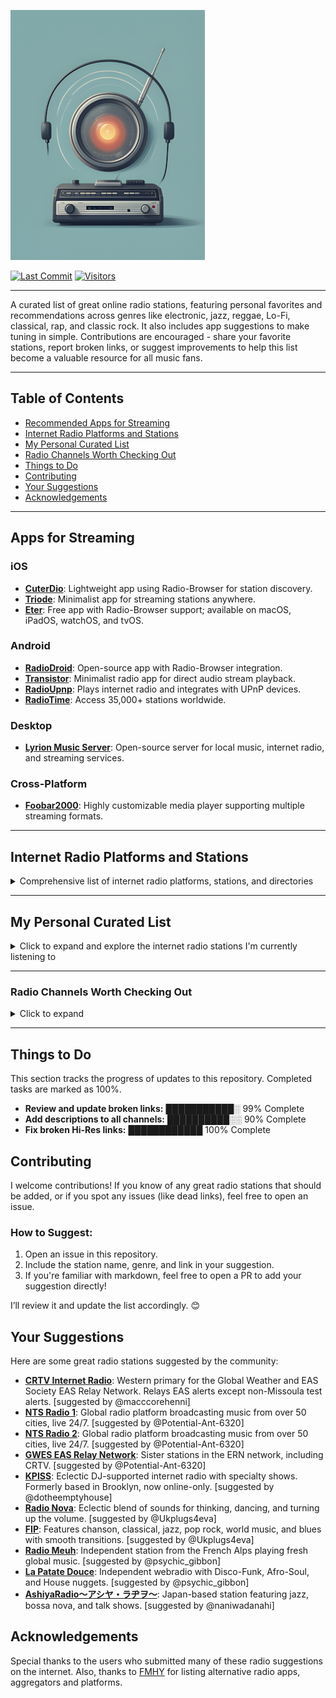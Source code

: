 ![Logo](https://github.com/deroverda/recommended-radio-streams/blob/main/logo_resized_enhanced.png?raw=true)

[![Last Commit](https://img.shields.io/github/last-commit/deroverda/recommended-radio-streams?style=flat-square)](https://github.com/deroverda/recommended-radio-streams)
[![Visitors](https://api.visitorbadge.io/api/VisitorHit?user=deroverda&repo=recommended-radio-streams&countColor=%237B1E7A&style=flat-square)](https://github.com/deroverda/recommended-radio-streams)


---

A curated list of great online radio stations, featuring personal favorites and recommendations across genres like electronic, jazz, reggae, Lo-Fi, classical, rap, and classic rock. It also includes app suggestions to make tuning in simple. Contributions are encouraged - share your favorite stations, report broken links, or suggest improvements to help this list become a valuable resource for all music fans.

---

## Table of Contents
- [Recommended Apps for Streaming](#apps-for-streaming)
- [Internet Radio Platforms and Stations](#internet-radio-platforms-and-stations)
- [My Personal Curated List](#my-personal-curated-list)
- [Radio Channels Worth Checking Out](#radio-channels-worth-checking-out)
- [Things to Do](#things-to-do)
- [Contributing](#contributing)
- [Your Suggestions](#your-suggestions)
- [Acknowledgements](#acknowledgements)

---

## Apps for Streaming

### iOS
- **[CuterDio](https://cuterdio.com/en)**: Lightweight app using Radio-Browser for station discovery.
- **[Triode](https://triode.app/)**: Minimalist app for streaming stations anywhere.
- **[Eter](https://apps.apple.com/se/app/eter-streaming-internet-radio/id1523221566?l=en-GB)**: Free app with Radio-Browser support; available on macOS, iPadOS, watchOS, and tvOS.

### Android
- **[RadioDroid](https://github.com/segler-alex/RadioDroid)**: Open-source app with Radio-Browser integration.
- **[Transistor](https://codeberg.org/y20k/transistor)**: Minimalist radio app for direct audio stream playback.
- **[RadioUpnp](https://play.google.com/store/apps/details?id=com.watea.radio_upnp)**: Plays internet radio and integrates with UPnP devices.
- **[RadioTime](https://play.google.com/store/apps/details?id=com.radiotime.app)**: Access 35,000+ stations worldwide.

### Desktop
- **[Lyrion Music Server](https://github.com/LMS-Community)**: Open-source server for local music, internet radio, and streaming services.

### Cross-Platform
- **[Foobar2000](https://www.foobar2000.org/)**: Highly customizable media player supporting multiple streaming formats.

---

## Internet Radio Platforms and Stations
<details>
  <summary>Comprehensive list of internet radio platforms, stations, and directories</summary>

## Radio Index / Discovery
- **[List of Internet Radio Stations](https://en.wikipedia.org/wiki/List_of_Internet_radio_stations)**: Notable internet radio stations (Wikipedia).
- ⭐ **[Radio Browser](https://www.radio-browser.info)**: Community-driven directory of internet radio stations.
- **[FMStream](https://fmstream.org/index.php?c=FT)**: Index of internet radio stations across genres.
- **[Tvradiotuner](https://tvradiotuner.com)**: Directory with diverse radio and TV channels.
- **[Radio URL Search](https://streamurl.link)**: Tool to find direct stream URLs for radio stations.
- **[TheOneStopRadio](https://theonestopradio.com)**: Aggregator for online radio streams.
- **[m3u-radio-music-playlist](https://junguler.github.io/m3u-radio-music-playlists)**: Curated M3U playlists for music genres.

---

## Geographic Radio Exploration
- **[Radio Map EU](https://radiomap.eu)**: Interactive map for discovering EU-based stations.
- **[Worldwide Radio Globe](https://radio.garden)**: Interactive 3D globe for exploring global stations.
- **[World Radio Map](https://worldradiomap.com)**: Global map of radio stations by location.

---

## Radio Platforms & Players
- **[Live Online Radio](https://liveonlineradio.net)**: Platform to search and stream global radio broadcasts.
- **[Online Radio Box](https://onlineradiobox.com)**: Comprehensive worldwide directory of online radio stations.
- **[Radio.net](https://www.radio.net)**: Discover and stream various radio channels globally.
- **[Radioguide.fm](https://www.radioguide.fm)**: Directory of FM, AM, and internet radio stations.
- **[Streema](https://streema.com)**: Search engine for radio stations and TV broadcasts.
- **[Pea.fm](https://pea.fm)**: Free access to global internet radio channels.
- **[Hit Tuner](http://www.hit-tuner.net)**: German-based directory with diverse music genres.
- **[MyTuner](https://mytuner-radio.com)**: Aggregator for global radio, podcasts, and music.
- **[Radioline](https://www.radioline.co)**: Stream radio and podcasts across genres.
- **[TuneYou](https://www.tuneyou.com)**: Access 50,000+ radio stations worldwide.
- **[Get Me Radio](https://www.getmeradio.com)**: Curated directory with mobile app support.
- **[Zeno.fm](https://zeno.fm)**: Platform for streaming radio and podcasts.
- **[openradio.app](https://openradio.app)**: Create and explore live radio stations worldwide.
- **[Radio Station USA](https://www.radiostationusa.fm)**: Live radio stations across the USA.
- **[Online Radio EU](https://onlineradio.eu/)**: Discover online radio stations in Europe.
- **[All Radio](https://allradio.net)**: Free access to global internet radio channels.
- **[VO Radio](https://vo-radio.com)**: Live radio streams from across the globe.
- **[Radio Volna](https://radio-volna.com)**: Free internet radio channels worldwide.

---

## Curated, Customizable Radio
- **[Laut.fm](https://laut.fm)**: Hosting platform with curated stations.
- **[AccuRadio](https://www.accuradio.com)**: Customizable radio with hundreds of channels.
- **[iHeartRadio](https://www.iheart.com)**: Stream music, talk shows, and podcasts.
- **[RadioTunes](https://www.radiotunes.com)**: Curated music stations across genres.
- **[Radiolise](https://radiolise.com)**: Explore live radio streams across multiple genres.
- **[Rivestream](https://www.rivestream.com)**: Directory and platform for internet radio streams.

---

## Niche, Specialized Stations, Experimental & Community Projects
- **[AnonRadio](https://anonradio.net)**: Community-based Unix system radio.
- **[Chiru.no](https://chiru.no)**: Japanese pop culture (J-pop, anime) music streams.
- **[CoreRadio](https://coreradio.online)**: Focuses on underground and experimental music.
- **[deep-cut.fm](https://deep-cut.fm)**: Indie and alternative music streams.
- **[IndieShuffle](https://www.indieshuffle.com)**: Listener-curated indie music discovery.
- **[Radio Dubbeh](https://radio.dubbeh.net)**: Eclectic music genres for discovery.
- **[JetSetRadio](https://jetsetradio.live/)**: Fan-made station inspired by Jet Set Radio video games.
- **[Demoscene & Video Game Music Streaming Radio Links](https://mw.rat.bz/davgmsrl)**: Curated demoscene & video game music radio links.
- **[System Bus Radio](https://github.com/fulldecent/system-bus-radio)**: Streams audio via computer system buses.
- **[WebSDR](http://www.websdr.org)**: Explore global radio frequencies via software-defined radios.
- **[TildeRadio](https://tilderadio.tildeverse.org)**: Community-powered internet radio.
- **[ilovemusic](https://ilovemusic.de)**: German platform for eclectic music streams.
- **[Radcap](https://www.radcap.ru)**: Russian radio station with diverse genres.
- **[1a Radio](https://www.1a-webradio.de)**: German radio streams across various genres.
- **[GWES EAS Relay Network](https://gwes-eas.network/listen)**: Emergency alert system relay for radio broadcasts.
- **[0nRadio](https://0nradio.com)**: Directory of thematic radio stations.

---

## Hosting & DIY Streaming Tools
- **[Shoutcast](http://directory.shoutcast.com)**: Platform for hosting custom radio stations.
- **[Live365](https://live365.com/listen)**: Platform for creating and streaming custom radio.
- **[Icecast](http://dir.xiph.org)**: Open-source directory for Icecast-powered streams.
- **[QMPlay2](https://github.com/zaps166/QMPlay2)**: Multimedia player with internet radio support.
- **[Rcast.net](https://www.rcast.net/dir)**: Discover and share global radio stations.
- **[ScrobbleRadio](https://scrobblerad.io)**: Discover music via scrobbling radio streams (Last.fm integration).## Radio Index / Discovery
- **[List of Internet Radio Stations](https://en.wikipedia.org/wiki/List_of_Internet_radio_stations)**: Notable internet radio stations (Wikipedia).
- **[Radio Browser](https://www.radio-browser.info)**: Community-driven directory of internet radio stations.
- **[FMStream](https://fmstream.org/index.php?c=FT)**: Index of internet radio stations across genres.
- **[Tvradiotuner](https://tvradiotuner.com)**: Directory with diverse radio and TV channels.
- **[Radio URL Search](https://streamurl.link)**: Tool to find direct stream URLs for radio stations.
- **[TheOneStopRadio](https://theonestopradio.com)**: Aggregator for online radio streams.
- **[m3u-radio-music-playlist](https://junguler.github.io/m3u-radio-music-playlists)**: Curated M3U playlists for music genres.

---

## Geographic Radio Exploration
- **[Radio Map EU](https://radiomap.eu)**: Interactive map for discovering EU-based stations.
- **[Worldwide Radio Globe](https://radio.garden)**: Interactive 3D globe for exploring global stations.
- **[World Radio Map](https://worldradiomap.com)**: Global map of radio stations by location.

---

## Radio Platforms & Players
- **[Live Online Radio](https://liveonlineradio.net)**: Platform to search and stream global radio broadcasts.
- **[Online Radio Box](https://onlineradiobox.com)**: Comprehensive worldwide directory of online radio stations.
- **[Radio.net](https://www.radio.net)**: Discover and stream various radio channels globally.
- **[Radioguide.fm](https://www.radioguide.fm)**: Directory of FM, AM, and internet radio stations.
- **[Streema](https://streema.com)**: Search engine for radio stations and TV broadcasts.
- **[Pea.fm](https://pea.fm)**: Free access to global internet radio channels.
- **[Hit Tuner](http://www.hit-tuner.net)**: German-based directory with diverse music genres.
- **[MyTuner](https://mytuner-radio.com)**: Aggregator for global radio, podcasts, and music.
- **[Radioline](https://www.radioline.co)**: Stream radio and podcasts across genres.
- **[TuneYou](https://www.tuneyou.com)**: Access 50,000+ radio stations worldwide.
- **[Get Me Radio](https://www.getmeradio.com)**: Curated directory with mobile app support.
- **[Zeno.fm](https://zeno.fm)**: Platform for streaming radio and podcasts.
- **[openradio.app](https://openradio.app)**: Create and explore live radio stations worldwide.
- **[Radio Station USA](https://www.radiostationusa.fm)**: Live radio stations across the USA.
- **[Online Radio EU](https://onlineradio.eu/)**: Discover online radio stations in Europe.
- **[All Radio](https://allradio.net)**: Free access to global internet radio channels.
- **[VO Radio](https://vo-radio.com)**: Live radio streams from across the globe.
- **[Radio Volna](https://radio-volna.com)**: Free internet radio channels worldwide.

---

## Curated, Customizable Radio
- **[Laut.fm](https://laut.fm)**: Hosting platform with curated stations.
- **[AccuRadio](https://www.accuradio.com)**: Customizable radio with hundreds of channels.
- **[iHeartRadio](https://www.iheart.com)**: Stream music, talk shows, and podcasts.
- **[RadioTunes](https://www.radiotunes.com)**: Curated music stations across genres.
- **[Radiolise](https://radiolise.com)**: Explore live radio streams across multiple genres.
- **[Rivestream](https://www.rivestream.com)**: Directory and platform for internet radio streams.

---

## Niche, Specialized Stations, Experimental & Community Projects
- **[AnonRadio](https://anonradio.net)**: Community-based Unix system radio.
- **[Chiru.no](https://chiru.no)**: Japanese pop culture (J-pop, anime) music streams.
- **[CoreRadio](https://coreradio.online)**: Focuses on underground and experimental music.
- **[deep-cut.fm](https://deep-cut.fm)**: Indie and alternative music streams.
- **[IndieShuffle](https://www.indieshuffle.com)**: Listener-curated indie music discovery.
- **[Radio Dubbeh](https://radio.dubbeh.net)**: Eclectic music genres for discovery.
- **[JetSetRadio](https://jetsetradio.live/)**: Fan-made station inspired by Jet Set Radio video games.
- **[Demoscene & Video Game Music Streaming Radio Links](https://mw.rat.bz/davgmsrl)**: Curated demoscene & video game music radio links.
- **[System Bus Radio](https://github.com/fulldecent/system-bus-radio)**: Streams audio via computer system buses.
- **[WebSDR](http://www.websdr.org)**: Explore global radio frequencies via software-defined radios.
- **[TildeRadio](https://tilderadio.tildeverse.org)**: Community-powered internet radio.
- **[ilovemusic](https://ilovemusic.de)**: German platform for eclectic music streams.
- **[Radcap](https://www.radcap.ru)**: Russian radio station with diverse genres.
- **[1a Radio](https://www.1a-webradio.de)**: German radio streams across various genres.
- **[GWES EAS Relay Network](https://gwes-eas.network/listen)**: Emergency alert system relay for radio broadcasts.
- **[0nRadio](https://0nradio.com)**: Directory of thematic radio stations.

---

## Hosting & DIY Streaming Tools
- **[Shoutcast](http://directory.shoutcast.com)**: Platform for hosting custom radio stations.
- **[Live365](https://live365.com/listen)**: Platform for creating and streaming custom radio.
- **[Icecast](http://dir.xiph.org)**: Open-source directory for Icecast-powered streams.
- **[QMPlay2](https://github.com/zaps166/QMPlay2)**: Multimedia player with internet radio support.
- **[Rcast.net](https://www.rcast.net/dir)**: Discover and share global radio stations.
- **[ScrobbleRadio](https://scrobblerad.io)**: Discover music via scrobbling radio streams (Last.fm integration).

</details>

---

## My Personal Curated List
<details>
  <summary>Click to expand and explore the internet radio stations I'm currently listening to</summary>

---

### ⭐ Featured Stations
- **[Nightwave Plaza](http://radio.plaza.one/mp3)**: 24/7 vaporwave and future funk station.
- **[Nugs Radio](http://nugs.net)**: Live recordings of rock and jam bands.
- **[FIP](https://stream.radiofrance.fr/fip/fip.m3u8)**: Eclectic music with 8 thematic webradios (free, ad-free).
- **[La Patate Douce](http://listen.radioking.com/radio/285742/stream/331753)**: Groovy vibes and soulful tunes.
- **[WFMU](http://wfmu.org)**: Legendary freeform radio (rock, experimental, eclectic).
- **[Radio Nula - Classics](https://strm.radionula.com/classics)**: Soul, funk, disco, hip-hop, and jazz.
- **[Head Wax Radio](https://headwaxradio.radioca.st/stream)**: Future jazz and mindful music from Dublin, Ireland.
- **[Hunter FM LoFi](https://live.hunter.fm/lofi_high)**: Perfect beats for studying, working, or relaxing.
- **[Moon Phase Radio](https://cp12.serverse.com/proxy/moonphase/stream)**: Commercial-free ambient & downtempo (since 2010).
- **[KEWU-FM 89.5](https://streamer.radio.co/s3ba633066/listen)**: Public radio station dedicated to jazz.

---

### General 📻
- **[BBC Radio 6 Music](https://gist.github.com/bpsib/67089b959e4fa898af69fea59ad74bc3)**: Alternative, indie, and eclectic music.
- **[Birch Street Radio](https://jenny.torontocast.com:8172/stream)**: Adult alternative, classic rock, folk, Americana.
- **[Classic Vinyl HD](https://walmradio.com/classic/)**: Classic rock and vinyl hits.
- **[KTKE 101.5 FM](https://www.truckeetahoeradio.com/)**: Mix of music and talk shows.
- **[Lahmacun Radio](https://streaming.lahmacun.hu/listen/lahmacun_radio/radio.mp3)**: Budapest-based mix of music and talk.
- **[SuperStereo 1+ - Disco, Soul & Funk](https://www.hiresaudio.online/category/radio/)**: Disco, soul, and funk classics.
- **[Soho Radio](https://sohoradiolondon.com/)**: London-based station with music and talk.
- **[Technicolor Web Of Sound](https://www.techwebsound.com/)**: 1960s psychedelic rock and pop.
- **[The Dump](http://thedump.com)**: Eclectic mix of obscure genres.
- **[The Lake Radio](http://thelakeradio.com)**: Random music and sounds, 24/7.
- **[The SoCal Sound](http://thesocalsound.org)**: Contemporary California rock, pop, and indie.
- **[The Penthouse](https://thepenthouse.fm/)**: Soul, R&B, pop, and classic music.
- **[Time Capsule Show](https://ckut.ca/timecapsule/)**: Time-traveling journey through music history.
- **[Totally Wired Radio](http://totallywiredradio.com)**: Indie, punk, and alternative music.
- **[181.fm](https://www.181.fm/)**: Variety of radio channels.
- **[KBON](https://www.kbon.com/)**: Louisiana-based local music mix.
- **[KKJZ-HD88.1](https://kkjz.org/)**: Jazz and blues with educational programming.
- **[Le Grigri](http://legrigri.com)**: African and Caribbean music.
- **[Le Mellotron](http://lemellotron.com)**: World music, jazz, and electronic.
- **[Mondo Bongo Radio](http://mondobongoradio.com)**: World music, exotica, and soul.
- **[Mutant Radio](https://www.mutantradio.net)**: Experimental and alternative music.
- **[REYFM](https://rey.fm/)**: Contemporary pop and Latin music.
- **[Radio France](http://www.radiofrance.fr/live)**: French public radio with diverse programming.
- **[Radio Paradise - Main Mix](http://radioparadise.com/main-mix)**: Rock, world, and electronic blend.
- **[Radio Free Phoenix](http://radiofreephoenix.com)**: General music and talk programming.
- **[Radio Krimi](http://radiokrimi.com)**: Mystery-themed radio dramas.
- **[Retro Soul Radio UK](https://www.retrosoulradio.co.uk)**: Classic and contemporary soul.
- **[KEXP](https://www.kexp.org/listen/)**: Exceptional music curation.
- **[Do!! You!!! Radio](https://doyouworld.out.airtime.pro/doyouworld_a)**: London community station (family-friendly).
- **[Netil Radio](https://netilradio.out.airtime.pro/netilradio_a)**: London community radio from a shipping container.
- **[Fluid Radio](http://uk4-vn.webcast-server.net:9270/)**: Ambient, modern classical, and acoustic.
- **[Zeno.FM GTA Radio](https://stream.zeno.fm/qe1hrwvkg48uv)**: GTA-themed music and playlists.

---

### Classical 🎻
- **[WFMT Chicago](https://www.wfmt.com/)**: Classical music since 1951, diverse programming.
- **[WBJC Baltimore](https://www.wbjc.com/)**: Classical voice of Baltimore City Community College.
- **[WMNR](https://www.wmnr.org/listen)**: Public radio with classical/classic music (Connecticut-based).
- **[Concertzender Baroque](https://www.concertzender.nl/programma_genre/oude-muziek/)**: Baroque classical music.
- **[Only Mozart (Australian Digital Radio)](http://abm21.com.au:8000/CONTAINER10)**: Dedicated to Mozart’s compositions.

---

### Electronic ⚡
- **[1.FM - Deep Techno & House](https://www.1.fm/stations)**: Deep techno and house beats.
- **[Cashmere Radio](http://cashmereradio.com)**: Berlin-based experimental electronic.
- **[Dance Wave](http://dancewave.com)**: Upbeat electronic dance music.
- **[Frisky Deep](https://www.friskyradio.com/)**: Deep house and similar styles.
- **[Frisky Radio](https://www.friskyradio.com/)**: Broad electronic genre mix.
- **[LYL Radio](https://lyl.live/)**: Eclectic electronic selections.
- **[LuxuriaMusic](http://luxuriamusic.com)**: Retro-futuristic and exotica-inspired electronic.
- **[OpenLab FM](https://openlab.fm)**: Ibiza-curated electronic music and visual arts.
- **[NTS Radio - Poolside](http://ntslive.co.uk)**: Chill, summery electronic vibes.
- **[Radio Caprice - Minimal Tech House](http://www.radcap.ru/)**: Minimal tech house.
- **[Skylab Radio](http://skylabradio.com)**: Spacey ambient and experimental sounds.
- **[Datafruits](https://datafruits.fm/)**: Chiptune and video game-inspired electronic.
- **[dublab](http://dublab.com)**: Experimental and underground electronic.
- **[TEKnival Radio](https://www.teknivalradio.co.uk/lander)**: Hard-edged techno and rave.
- **[Rainwave - All](http://rainwave.cc/all)**: Video game music mixes (including electronic).
- **[Rainwave - Chiptunes](https://rainwave.cc/chiptune/)**: Chiptune tracks from games.
- **[Italoradio.fm](https://italoradio.fm/)**: Italo-disco music.
- **[Radio ItaloPower!](http://italopower.com)**: Italo-disco hits and rarities.
- **[Radio BipTunia](https://biptunia.com/)**: Experimental and quirky electronic.
- **[Shonan Beach FM](https://www.beachfm.co.jp/)**: Japanese chilled electronic/beach vibes.
- **[Fnoob Techno](https://fnoobtechno.com/)**: Dedicated techno station.
- **[Tech House (Australian Digital Radio)](http://abm22.com.au:8000/CONTAINER18)**: Tech house focus.
- **[Acid House (Australian Digital Radio)](http://abm22.com.au:8000/CONTAINER1)**: Acid house tracks.

---

### Yacht Rock 🚤🌊
- **[Doctor Pundit - Yacht Rock Jams](https://www.doctorpundit.com/media/)**: Smooth Yacht Rock hits.
- **[Yacht Rock Miami](https://www.yachtrockmiami.com/)**: Mellow Yacht Rock sound.
- **[SuperStereo 1 - Yacht Rock](https://www.hiresaudio.online/category/radio/)**: Classic Yacht Rock tracks.

---

### Hip-Hop/Rap 🎤
- **[90s90s HipHop & Rap](http://streams.90s90s.de/hiphop/mp3-192/streams.90s90s.de/)**: 90s hip-hop and rap.
- **[181.FM - Old School HipHop/RnB](http://listen.181fm.com/181-oldschool_128k.mp3)**: Old school hip-hop/R&B.
- **[Old School Rap (Australian Digital Radio)](http://abm21.com.au:8000/CONTAINER69)**: Classic rap.

---

### Jazz 🎷
- **[Adroit Jazz Underground](https://mytuner-radio.com/sv/radio/adroit-jazz-underground-492026/)**: Underground jazz focus.
- **[Concertzender - Jazznotjazz](https://www.concertzender.nl/programma_genre/oude-muziek/)**: Alternative jazz and non-jazz genres.
- **[Jazz Con Class](http://jazzconclass.com)**: Classic jazz from the late 40s-70s (hosted by Jose Reyes).
- **[KEWU-FM 89.5](https://streamer.radio.co/s3ba633066/listen)**: Public jazz station.
- **[KSDS Jazz 88.3 FM](https://www.jazz88.org/)**: Classic and contemporary jazz.
- **[Octave Radio](https://octaverecords.out.airtime.pro/octaverecords_a?_ga=2.139116787.1781832620.1687634712-199058362.1687634712)**: Jazz and electronic crossover.
- **[Radio Suisse Jazz](http://radiosuissejazz.ch)**: Swing, bebop, Latin, and world music.
- **[WBGO 88.3](http://wbgo.org)**: New York-based jazz and blues.
- **[WDNA 88.9](http://wdna.org)**: Miami-based jazz and Latin jazz.

---

### Lounge & Chill 🍹🌅🌴
- **[Ambient Sleeping Pill](https://s.stereoscenic.com/asp-h.m3u)**: Ambient, beat-free music for sleep/study.
- **[Blue Marlin Ibiza](http://www.bluemarlinibiza.com/radio/live)**: Balearic beats and house from Ibiza.
- **[FreeCodeCamp](https://coderadio-admin-v2.freecodecamp.org/listen/coderadio/radio.mp3)**: Focus-friendly 24/7 coding music.
- **[FluxFM - FluxLounge](http://fluxfm.de/fluxlounge)**: Soft pop and singer-songwriter tunes.
- **[Limbik Frequencies - Radio Elektro[u]nique](https://limbikfreq.com/public/limbik_frequencies)**: Deep experimental beats.
- **[Mother Earth Radio](http://motherearthradio.com)**: Nature-themed acoustic music.
- **[Mother Earth Radio - Instrumental](http://motherearthradio.com/instrumental)**: Instrumental relaxation tracks.
- **[NTS - Slow Focus](https://stream-mixtape-geo.ntslive.net/mixtape)**: Ambient, drone, and ragas.
- **[Nordic Lodge](https://www.nordiclodgeradio.com/)**: Chill-out ambient and relaxed beats.
- **[Radio Schizoid - Chillout](http://94.130.113.214:8000/chill)**: Psychedelic chillout/ambient.
- **[Smooth Chill](https://media-ssl.musicradio.com/ChillMP3)**: Mellow unwind music.
- **[The Quiet Village](https://cp3.shoutcheap.com:2199/tunein/mark1234.pls)**: Tiki bar soundtrack (Exotica, Hawaiian, Lounge).

---

### Oldies/Classic 📼
- **[Pumpkin FM - 1940s radio](http://pumpkinfm.com/1940s-stream)**: Old Time Radio Network.
- **[Pumpkin FM - Radio England](http://pumpkinfm.com/radio-england-stream)**: Old Time Radio Network.
- **[Radio Dismuke – 1920’s 1930’s Jazz and Pop](http://dismuke.org)**: Jazz and pop from the 20s-30s.
- **[Radio Nostalgia](http://cast1.torontocast.com:1630/stream)**: Classic pop (1940s-1980s).
- **[The Retro Attic](https://psn3.prostreaming.net:2199/tunein/theretro.pls)**: 50s-70s lost and classic oldies.
- **[Ultimate Oldies Radio](http://ultimateoldiesradio.com)**: 50s-70s music history.
- **[Vintage Obscura Radio](http://vintageobscura.com)**: Forgotten gems across genres.

---

### Reggae & Dub 🇯🇲 🟩🟨🟥
- **[Alpha Boys School Radio](http://alphaboysschoolradio.com)**: Music by Alpha School alumni (Kingston, Jamaica).
- **[Dr Dick's Dub Shack](http://drdicksdubshack.com)**: Bermuda-based dub and bass music.
- **[King Dub Radio](http://london-dedicated.myautodj.com:8862/stream)**: Roots, culture, and digital dub.

---

### ⭐ SomaFM
- **[Bossa Beyond](https://somafm.com/listen/)**: Silky Brazilian bossa nova and samba.
- **[Deep Space One](https://somafm.com/listen/)**: Ambient electronic and space exploration.
- **[FM - Groove Salad Classic](https://somafm.com/listen/)**: Classic chilled ambient/downtempo (2000s).
- **[Groove Salad](https://somafm.com/listen/)**: Ambient/downtempo beats and grooves.
- **[Left Coast 70s](https://somafm.com/listen/)**: Mellow 70s album rock.
- **[SF Police Scanner](https://somafm.com/listen/)**: San Francisco public safety scanner.
- **[Seven Inch Soul](https://somafm.com/listen/)**: Vintage soul from 45 RPM vinyl.
- **[Suburbs of Goa](http://somafm.com/suburbsofgoa)**: Asian world beats and beyond.
- **[ThistleRadio](https://somafm.com/listen/)**: Celtic roots and branches.
- **[SomaFM - ALL CHANNELS](https://somafm.com/listen/)**: All SomaFM streams.

---

### World Music 🌍

**African** 🪘🦁  
- **[Afro FM](https://zeno.fm/radio/fm-afro/)**: African music mix.  
- **[Afro House (Australian Digital Radio)](http://abm22.com.au:8000/CONTAINER53)**: Afro house beats.  
- **[Alefa Music - Afrobeat](https://alefamusic.net/)**: Malagasy salegy rhythms (founded 2006).  
- **[Jazz Afro](http://jazz-radio-afro.ice.infomaniak.ch/jazz-radio-afro.mp3)**: Afro-jazz fusion.  
- **[Oroko Radio](https://oroko.live/)**: Afro indie, folk, and soul.  
- **[Pan African Space Station](https://panafricanspacestation.org.za/)**: Live radio and performance hub.  
- **[Radio Caprice - Afrobeat](http://www.radcap.ru/)**: Afrobeat classics.  

**Latin/Caribbean** 🌴🎺  
- **[Gladys Palmera Coleccion](http://gladyspalmera.com/coleccion)**: Latin and Spanish music mix.  
- **[Isla Negra Slowbeat](https://www.radio-browser.info/history/c3517203-bd27-4019-9ba9-a72a53e4c88f)**: Chilean non-profit station.  
- **[Isla Negra Upbeat](https://www.radio-browser.info/history/af54e7ca-3a45-40cd-8ca8-c5ee9bc4231d)**: Upbeat Chilean vibes.  

**Asian** 🇯🇵  
- **[J-Club Club Bandstand](http://jclubradio.com)**: Classic/contemporary Japanese music.  
- **[J-Pop Sakura 懐かしい asia DREAM radio](https://cast1.torontocast.com:2170/;.mp3)**: J-pop nostalgia.  
- **[listen.moe](https://listen.moe/kpop/stream)**: K-pop streams.  
- **[Pyongyang Radio FM](https://listen7.myradio24.com/69366)**: North Korea’s state-run broadcaster.  

**Other** 🌀  
- **[Celtic Music Radio](https://www.celticmusicradio.net/)**: Traditional folk, Americana, and world music.  
- **[Hollow Earth Radio](http://centova.rockhost.com:8001/stream)**: Music from marginalized communities.  
- **[Radio Caprice - Middle Eastern Music](http://79.111.119.111:8004/middleeast)**: Middle Eastern tracks.  
- **[Worldwide FM](https://worldwidefm.out.airtime.pro/worldwidefm_b)**: Progressive global voices and culture.  

---

### Artist Specific 👑  
- **[2pac (Exclusive Radio)](https://streaming.exclusive.radio/er/2pac/icecast.audio)**  
- **[ABBA (Exclusive Radio)](https://streaming.exclusive.radio/er/abba/icecast.audio)**  
- **[Aretha Franklin (Exclusive Radio)](https://streaming.exclusive.radio/er/arethafranklin/icecast.audio)**  
- **[BB King (Exclusive Radio)](https://streaming.exclusive.radio/er/bbking/icecast.audio)**  
- **[Bob Marley (Exclusive Radio)](https://streaming.exclusive.radio/er/bobmarley/icecast.audio)**  
- **[Creedence Clearwater Revival (Exclusive Radio)](https://streaming.exclusive.radio/er/creedence/icecast.audio)**  
- **[Daft Punk (Exclusive Radio)](https://www.surfmusik.de/m3u/exclusively-daft-punk,20696.m3u)**  
- **[Ella Fitzgerald (Exclusive Radio)](https://streaming.exclusive.radio/er/ellafitzgerald/icecast.audio)**  
- **[Eric Clapton (Exclusive Radio)](https://streaming.exclusive.radio/er/ericclapton/icecast.audio)**  
- **[Fleetwood Mac (Exclusive Radio)](https://streaming.exclusive.radio/er/fleetwoodmac/icecast.audio)**  
- **[Jimi Hendrix (Exclusive Radio)](https://streaming.exclusive.radio/er/hendrix/icecast.audio)**  
- **[John Coltrane (Exclusive Radio)](http://streaming.exclusive.radio/er/johncoltrane/icecast.audio)**  
- **[Steely Dan (Exclusive Radio)](https://streaming.exclusive.radio/er/steelydan/icecast.audio)**  
- **[Supertramp (Exclusive Radio)](https://streaming.exclusive.radio/er/supertramp/icecast.audio)**  
- **[The Beatles (Exclusive Radio)](http://streaming.exclusive.radio/er/beatles/icecast.audio)**  
- **[The Police (Exclusive Radio)](https://streaming.exclusive.radio/er/policehits/icecast.audio)**  
- **[Van Morrison (Exclusive Radio)](https://streaming.exclusive.radio/er/vanmorrison/icecast.audio)**  
- **[Red Hot Chili Peppers (Australian Digital Radio)](http://abm22.com.au:8000/CONTAINER129)**  
- **[Eminem (Australian Digital Radio)](http://abm21.com.au:8000/CONTAINER158)**: Slim Shady tracks.  
- **[⭐Grateful Dead Radio - WGDR](https://www.madmusicradio.com/wgdr)**  
- **[Grateful Dead](http://108.163.245.230:8100/stream)**: Unknown station.  
- **[Rolling Stones (Virgin Radio Rockstar)](https://icy.unitedradio.it/VirginSpecialEvent.mp3)**

---

### Misc 🎙️  
- **[Her.st - Propaganda Broadcast](https://her.st/radio/)**: 24/7 stream of conspiracy theories, philosophy, Coast to Coast AM archives, Alan Watts, and Terence McKenna lectures.  
- **[Pi ano](http://stream.p-node.org/piano)**: Piano-only streams.  

---  

### Emergency/ATC 🚨✈️  
- **[Maricopa County Police & DPS Scanner (Phoenix, AZ)](http://brickcamp.biz:8097/city-scan)**: Police, fire, and highway patrol communications.  
- **[Pittsburgh Police, Fire, EMS](https://broadcastify.cdnstream1.com/21738)**: Live emergency services scanner.  
- **[LiveATC KJFK Tower 2 (New York)](https://www.liveatc.net/play/kjfk9_s.pls)**: Air traffic control communications for JFK Airport.  

</details>

---

### Radio Channels Worth Checking Out
<details>
  <summary>Click to expand</summary>

These are some channels I’ve heard are good, but I haven't had the chance to check them all out yet. Feel free to explore and see what suits your taste!

### General Stations
- **[1.FM - Costa Del Mar](https://www.1.fm/stations)**: Ambient and lounge music inspired by the sea.
- **[1.FM - Sax4Love](https://www.1.fm/stations)**: Smooth jazz exclusively featuring saxophone music.
- **[24/7 LoFi Radio](https://www.247lofiradio.com/)**: LoFi music for background listening.
- **[1FM Chillout Lounge](https://www.1.fm/stations)**: Chillout, ambient, and relaxing music.
- **[113.fm Hits 1997 – Ads](https://www.113.fm/)**: Popular music hits from 1997 with occasional ads.
- **[All Jazz Radio](https://www.madmusicradio.com/wjzz)**: Dedicated to jazz music.
- **[Ambient Sleeping Pill](https://ambientsleepingpill.com/)**: Ad-free, beat-free ambient music for sleep, meditation, or study.
- **[Antenne Bayern](https://www.antenne.de/webradio/)**: German station playing pop, classic hits, and more.
- **[Antenne Bayern – CoffeeHouse](https://www.antenne.de/webradio/coffeemusic)**: Soft, relaxing music for a coffeehouse vibe.
- **[Berlin Community Radio](https://tunein.com/radio/Berlin-Community-Radio-s209811/)**: Diverse programming from Berlin.
- **[Beyond the Beat Generation](http://www.beyondthebeatgeneration.com/)**: Jazz and experimental music inspired by the Beat Generation.
- **[Blue Marlin Ibiza – Dance/Elect](https://www.bluemarlinibiza.com/radio/)**: Electronic dance music and live DJ mixes from Ibiza.
- **[Bondi Beach Radio – Sydney](https://bondiradio.com.au/)**: Music and local news from Sydney’s Bondi Beach.
- **[ChillTraxx – World’s Chillout Channel](https://www.chilltrax.com/)**: Relaxing chillout and downtempo music.
- **[Calm Radio - Symphony](https://calmradio.com/channel-guide/classical-music)**: Symphonies and orchestral masterpieces.
- **[Calm Radio - Classical Mix](https://calmradio.com/channel-guide/classical-music)**: A mix of classical genres, including symphonies and concertos.
- **[Calm Radio - Opera](https://calmradio.com/channel-guide/classical-music)**: Operatic performances and classical vocals.
- **[CKUT 90.3 Montreal College Community Radio](http://ckut.ca)**: Diverse programming from McGill University in Montreal.
- **[Country Radio – USA](https://country-radio.com/)**: Country music, including classic and contemporary hits.
- **[Dublin Digital Radio – Ireland](https://listen.dublindigitalradio.com/home)**: Indie, electronic, and experimental music from Dublin.
- **[Eurodance Radio](https://www.eurodance-radio.com/)**: Eurodance music blending house, techno, and pop.
- **[FluxFM - ChillHop](http://fluxfm.de/chillhop)**: Relaxed hip-hop influenced electronic beats.
- **[FluxFM - Hippie Trippy Garden](https://www.fluxfm.de/posts/401dece5-d1f7-4d5b-9a50-5a1481758118)**: Psychedelic and experimental electronic music.
- **[FluxFM - Sound Of Berlin](http://fluxfm.de/sound-of-berlin)**: Showcases Berlin’s electronic music scene.
- **[FluxFM - Berlin Beach House Radio](http://fluxfm.de/berlin-beach-house)**: Chill beach house and ambient electronic music.
- **[Fine Music Radio 101.3 FM – Cape Town](https://www.fmr.co.za/)**: Classical music and jazz from South Africa.
- **[Folk Alley – Ohio](https://folkalley.com/)**: Folk music from Ohio, including contemporary and traditional songs.
- **[Frisky Radio – Chill](http://friskyradio.com)**: Chill electronic music.
- **[Frisky Radio – Deep](https://www.friskyradio.com/)**: Deep house and ambient electronic music.
- **[Frisky Radio – Underground Electronic](http://friskyradio.com)**: Underground electronic genres like techno and deep house.
- **[Galaxie Radio – Haiti](http://galaxieradio.com)**: Reggae, kompa, and other Haitian genres.
- **[Galaxie 104.5](http://radiogalaxie.com)**: Similar Haitian music programming.
- **[Irish Pub Radio](http://irishpubradio.com)**: Traditional Irish music for an authentic pub vibe.
- **[Jazz 88 – San Diego](https://jazz88.org)**: Jazz station broadcasting from San Diego.
- **[Jazz & Blues Radio – United States](https://www.radio.se/s/jazzradio-blues)**: A mix of jazz and blues music.
- **[Jazz24](https://www.jazz24.org/)**: Smooth and contemporary jazz.
- **[JazzFM – UK](http://jazzfm.com)**: British station focused on jazz, blues, and soul.
- **[KCLR96FM – Kilkenny, Ireland](http://kclr96fm.com)**: Regional station offering music and local news.
- **[KCRW 89.9 FM – Los Angeles](https://www.kcrw.com/)**: Public radio with music, talk, and culture programming.
- **[KDHX 88.1 FM – St. Louis](http://kdhx.org)**: Community radio with diverse music and local programming.
- **[KEXP – Seattle, University of Washington](http://kexp.org)**: Indie and alternative music from Seattle.
- **[KEXP 90.3 FM – Seattle](http://kexp.org)**: Indie, alternative, and world music.
- **[KissFM 2.0 Trance](http://kissfm.com)**: Trance and electronic dance music.
- **[KIX Belgium – Talk and Radio](https://www.radiokix.be/)**: Talk and music programming from Belgium.
- **[KNBR 104.5 – KFOG S.F. Talk/Music](http://knbr.com)**: San Francisco station blending talk and music.
- **[KUSF 90.3 FM – San Francisco](https://www.kusf.org)**: Student-run station with diverse programming.
- **[KUTX 98.9 FM – Austin](http://kutx.org)**: Austin-based station with indie rock and Americana.
- **[KUTX 98.9 – Austin UT](http://kutx.org)**: Music programming from the University of Texas at Austin.
- **[KZSC 88.1 FM – Santa Cruz](http://kzsc.org)**: Community radio with diverse music from Santa Cruz.
- **[KZSU 90.1 FM – Stanford](https://kzsu.stanford.edu/)**: College radio with experimental and alternative programming.
- **[KZSU Stanford 90.1 FM – Stanford, CA](http://kzsu.stanford.edu)**: Stanford’s student-run station with music and talk.
- **[MacSlon’s Irish Pub Radio](http://www.macslons-irish-pub-radio.com/)**: Irish folk and traditional music for a pub vibe.
- **[Mondo Radio – Pop and Jazz](http://mondoradio.com)**: A mix of pop and jazz music.
- **[Newtown Radio – Prog – Good Alt. – Brooklyn](https://newtownradio.com)**: Progressive rock and alternative music from Brooklyn.
- **[Radio Caroline 259 Gold](http://radiocaroline.co.uk)**: Classic hits inspired by pirate radio.
- **[Radio Dismuke – 1920’s 1930’s Jazz and Pop](http://dismuke.org)**: Jazz and pop classics from the 1920s-1930s.
- **[Radio France Internationale – World News](http://rfi.org)**: Global news programming.
- **[Radio Free Europe/Radio Liberty](https://www.rferl.org/)**: News for countries with limited media freedoms.
- **[Radio Galaxie 104.5](http://radiogalaxie.com)**: Haitian music programming.
- **[Radio Marija – Lithuania](https://www.marijosradijas.lt/)**: Religious programming from Lithuania.
- **[Radio Nacional de Espana (RNE)](https://www.rtve.es/radio)**: Spain’s national radio with news, music, and culture.
- **[Radio New Zealand National](http://rnz.co.nz)**: Public radio with news, talk, and music from New Zealand.
- **[Radio Nova – Ireland](https://www.nova.ie/)**: Rock, alternative, and talk programming.
- **[Radio Popolare – Milan, Italy](http://radiopopolare.it)**: News, talk, and music from Milan.
- **[Radio Reverb 97.2 – Brighton UK Community Radio](http://radioreverb.com)**: Community radio with music and talk.
- **[Radio Reverb 97.2 FM – Brighton](https://www.radioreverb.com/)**: Similar community radio programming.
- **[Radio Subasio – Italy](http://radiosubasio.com)**: Contemporary and classic Italian pop and rock.
- **[Radio Swiss Jazz](https://www.radioswissjazz.ch/en)**: Swiss station focused on jazz.
- **[Resonance 104.4FM – London – Diverse Community Radio](https://www.resonancefm.com/)**: Diverse music and cultural programming from London.
- **[Retro Soul Radio UK](https://www.retrosoulradio.co.uk)**: Classic and contemporary soul music.
- **[Rinse FM – UK](http://rinse.fm)**: Underground dance and urban music from London.
- **[Rinse FM (Rinse France) – Dance/Urban – London](http://rinse.fm)**: French version of Rinse FM with dance and urban music.
- **[RTE Radio 1 – Ireland](http://rte.ie)**: Ireland’s national public radio with news, talk, and music.
- **[Sky Radio 101Fm – Dutch/Netherlands – US Pop](https://www.skyradio.nl/)**: US pop and contemporary hits from the Netherlands.
- **[Smooth Jazz Chicago](http://smoothjazzchicago.com)**: Smooth jazz with classic and contemporary tracks.
- **[Taui FM – Tahiti](https://theonestopradio.com/radio/taui-fm)**: Local and international music from Tahiti.
- **[The Current – Minnesota Public Radio](http://thecurrent.org)**: Indie rock, pop, and folk with a focus on new artists.
- **[The Edge Radio – New Zealand](http://theedge.co.nz)**: Contemporary pop, rock, and alternative music.
- **[The Jazz Groove](https://jazzgroove.org/?channel=mix1)**: Smooth jazz, including contemporary and classic tracks.
- **[Time Capsule Audio Network](http://timecapsuleaudio.com)**: Nostalgic classic music and soundtracks.
- **[TSF Jazz 89.9 FM – Paris – Jazz, Talk](https://tsfjazz.ice.infomaniak.ch/tsfjazz-high.mp3)**: Jazz, talk shows, and interviews from Paris.
- **[Tuned In Radio – Classical](http://tunedinradio.com)**: Classical music with a focus on orchestral and chamber pieces.
- **[WBEZ 91.5 FM – Chicago](http://wbez.org)**: Public radio with news, talk, and music.
- **[WDR 1Live Plan B](http://wdr.de)**: German station with music, talk, and entertainment.
- **[WGBH 89.7 – Boston](http://wgbh.org)**: Classical music and cultural programming.
- **[WGBH 99.5 FM – Classical Music](http://wgbh.org)**: Classical music and opera, including local and international performances.
- **[WLIR 92.7 – New York](http://wliwfm.org)**: Alternative rock, pop, and indie.
- **[WNYC 93.9 FM – New York](http://wnyc.org)**: Public radio with news, talk, and music.
- **[WRIR 97.3 – Richmond, VA](http://wrir.org)**: Community radio with diverse music and talk.
- **[WTJU 91.1 – University of Virginia](http://wtju.net)**: College radio with indie, jazz, and more.
- **[WXXI 88.5 FM – Rochester](http://wxxi.org)**: Public radio with classical music and culture.
- **[WQXR Q2 – New York Public Radio](http://wqxr.org)**: 24/7 classical music.
- **[WWOZ 90.7 – New Orleans](https://www.wwoz.org/)**: Jazz, blues, and local music reflecting New Orleans culture.
- **[WXYC 89.3FM – Chapel Hill, NC Freeform College Radio](https://wxyc.org/)**: Freeform radio with diverse music from UNC Chapel Hill.

---

### HiRes and CD-Quality Stations
- **[96bFM](https://95bfm.com)**: High-quality indie, alternative, and experimental music from New Zealand.
- **[Easy Radio](https://www.easyradio.bg)**: Lossless pop, rock, and electronic music from Bulgaria.
- **[JB Radio](https://jb-radio.net)**: High-fidelity jazz, classical, and world music from Japan.
- **[LapFox Radio](https://lapfoxradio.com)**: High-quality electronic, chiptune, and experimental music.
- **[Le Bon Mix](https://www.lebonmix.radio)**: CD-quality house, disco, and funk from France.
- **[Magic Radio](https://magic-radio.net)**: High-resolution pop, rock, and classic hits.
- **[Mother Earth Radio](https://motherearthradio.de/en/)**: Lossless ambient, nature-inspired, and acoustic music from Germany.
- **[Open Sky Radio](https://opensky.radio)**: High-fidelity ambient, downtempo, and chillout music.
- **[Radio 90FM Valencia](https://www.radio90.fm)**: High-quality pop, rock, and local music from Spain.
- **[Radio Bias](https://biasradio.com)**: CD-quality indie, alternative, and underground music.
- **[Radio Calico](https://www.radio-calico.com)**: High-resolution jazz, blues, and soul.
- **[Radio Jeunes Rheims](https://www.rjrradio.fr)**: High-quality pop, rock, and electronic music from France.
- **[Radio Krov](https://www.hiresaudio.online/radio-krov/)**: High-fidelity classical and orchestral music.
- **[Radio Random](https://radiorandom.org)**: Lossless eclectic and experimental music.
- **[Radio Sputnik](https://audiophile.fm/radio-sputnik)**: High-quality ambient, electronic, and experimental music.
- **[SuperStereo: Signal 1](https://superstereohires.com/streams/)**: High-fidelity pop, rock, and electronic music.
- **[SuperStereo: Signal 1+](https://superstereohires.com/streams/)**: High-resolution disco, soul, and funk.
- **[SuperStereo: Signal 2](https://superstereohires.com/streams/)**: CD-quality jazz, blues, and soul.
- **[SuperStereo: Signal 3](https://superstereohires.com/streams/)**: High-fidelity ambient, downtempo, and chillout.
- **[SuperStereo: Signal 3+](https://icecast.centaury.cl/superstereo/index3plus.html)**: High-resolution world music and exotic sounds.
- **[SuperStereo: Signal 4](https://superstereohires.com/streams/)**: Lossless classical and orchestral music.
- **[SuperStereo: Signal 4+](https://superstereohires.com/streams/)**: High-fidelity pop, rock, and electronic music.
- **[SuperStereo: Signal 5](https://superstereohires.com/streams/)**: CD-quality jazz, blues, and soul.
- **[SuperStereo: Signal 6](https://superstereohires.com/streams/)**: High-resolution ambient, downtempo, and chillout.
- **[SuperStereo: Signal 7](https://icecast.centaury.cl/superstereo/index7.html)**: High-fidelity classical and orchestral music.
- **[TEKnival Radio](https://www.teknivalradio.co.uk)**: High-quality techno, trance, and electronic dance music.
- **[The Cheese](https://thecheese.co.nz)**: Lossless indie, alternative, and underground music from New Zealand.
- **[Violent Forces Radio: '80s Thrash](https://violentforcesradio.weebly.com)**: High-fidelity 1980s thrash metal and hard rock.
- **[Violent Forces Radio: General Thrash](https://violentforcesradio.weebly.com)**: CD-quality thrash metal and heavy metal.
- **[WBOR Radio](https://wbor.org)**: High-resolution indie, alternative, and experimental music.


</details>

--- 

## Things to Do

This section tracks the progress of updates to this repository. Completed tasks are marked as 100%.

- **Review and update broken links:** ███████████░ 99% Complete  
- **Add descriptions to all channels:** ██████████░░ 90% Complete  
- **Fix broken Hi-Res links:** ████████████ 100% Complete  


## Contributing

I welcome contributions! If you know of any great radio stations that should be added, or if you spot any issues (like dead links), feel free to open an issue. 

### How to Suggest:
1. Open an issue in this repository.
2. Include the station name, genre, and link in your suggestion.
3. If you're familiar with markdown, feel free to open a PR to add your suggestion directly!

I’ll review it and update the list accordingly. 😊


## Your Suggestions
Here are some great radio stations suggested by the community:

- **[CRTV Internet Radio](https://erncrtv.com/)**: Western primary for the Global Weather and EAS Society EAS Relay Network. Relays EAS alerts except non-Missoula test alerts. [suggested by @macccorehenni]
- **[NTS Radio 1](https://www.nts.live/1)**: Global radio platform broadcasting music from over 50 cities, live 24/7. [suggested by @Potential-Ant-6320]
- **[NTS Radio 2](https://www.nts.live/2)**: Global radio platform broadcasting music from over 50 cities, live 24/7. [suggested by @Potential-Ant-6320]
- **[GWES EAS Relay Network](https://gwes-eas.network/listen/)**: Sister stations in the ERN network, including CRTV. [suggested by @Potential-Ant-6320]
- **[KPISS](https://kpiss.fm/)**: Eclectic DJ-supported internet radio with specialty shows. Formerly based in Brooklyn, now online-only. [suggested by @dotheemptyhouse]
- **[Radio Nova](http://novazz.ice.infomaniak.ch/novazz-128.mp3)**: Eclectic blend of sounds for thinking, dancing, and turning up the volume. [suggested by @Ukplugs4eva]
- **[FIP](http://icecast.radiofrance.fr/fip-hifi.aac)**: Features chanson, classical, jazz, pop rock, world music, and blues with smooth transitions. [suggested by @Ukplugs4eva]
- **[Radio Meuh](http://radiomeuh.ice.infomaniak.ch/radiomeuh-128.mp3)**: Independent station from the French Alps playing fresh global music. [suggested by @psychic_gibbon]
- **[La Patate Douce](http://listen.radioking.com/radio/285742/stream/331753)**: Independent webradio with Disco-Funk, Afro-Soul, and House nuggets. [suggested by @psychic_gibbon]
- **[AshiyaRadio〜アシヤ・ラヂヲ〜](https://s3.radio.co/sc8d895604/listen)**: Japan-based station featuring jazz, bossa nova, and talk shows. [suggested by @naniwadanahi]

## Acknowledgements

Special thanks to the users who submitted many of these radio suggestions on the internet. Also, thanks to [FMHY](https://fmhy.pages.dev/) for listing alternative radio apps, aggregators and platforms. 
